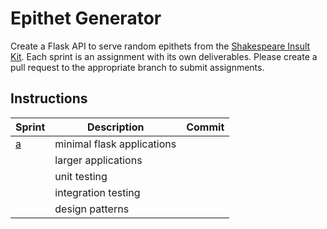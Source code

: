 # Epithet Generator

Create a Flask API to serve random epithets from the [Shakespeare Insult Kit](http://www.pangloss.com/seidel/shake_rule.html).
Each sprint is an assignment with its own deliverables. Please create a pull request to the appropriate branch to submit
assignments. 

## Instructions
Sprint|Description|Commit
---|---|---|
[a](https://github.com/KenzieAcademy/epithet-generator/blob/master/instructions/sprint_a.md)|minimal flask applications|
| |larger applications|
| |unit testing|
| |integration testing|
| |design patterns|
